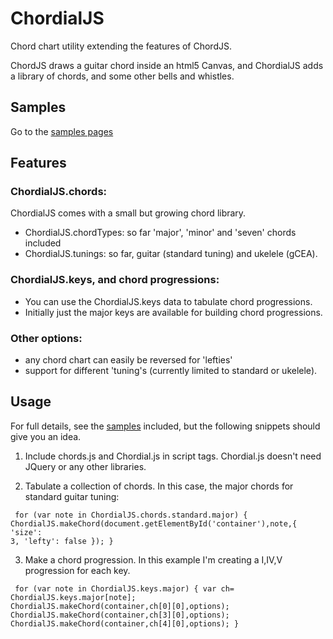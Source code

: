ChordialJS
==========

Chord chart utility extending the features of ChordJS.

ChordJS draws a guitar chord inside an html5 Canvas, and ChordialJS adds a library of chords, and some other bells and whistles.

Samples
-------
Go to the [samples pages](http://laher.github.com/ChordialJS/samples.html)

Features
-------
### ChordialJS.chords:

ChordialJS comes with a small but growing chord library. 

 - ChordialJS.chordTypes: so far 'major', 'minor' and 'seven' chords included 
 - ChordialJS.tunings: so far, guitar (standard tuning) and ukelele (gCEA).

### ChordialJS.keys, and chord progressions:
 - You can use the ChordialJS.keys data to tabulate chord progressions.
 - Initially just the major keys are available for building chord progressions. 

### Other options:
 - any chord chart can easily be reversed for 'lefties'
 - support for different 'tuning's (currently limited to standard or ukelele).

Usage
-----
For full details, see the [samples](http://laher.github.com/ChordialJS/samples.html) included, but the following snippets should give you an idea.
 1. Include chords.js and Chordial.js in script tags. Chordial.js doesn't need JQuery or any other libraries.

 2. Tabulate a collection of chords. In this case, the major chords for standard guitar tuning:

<code><pre>
   for (var note in ChordialJS.chords.standard.major) {
	ChordialJS.makeChord(document.getElementById('container'),note,{ 'size': 3, 'lefty': false });
   }
</pre></code>

 3. Make a chord progression. In this example I'm creating a I,IV,V progression for each key.

<code><pre>
   for (var note in ChordialJS.keys.major) {
	var ch= ChordialJS.keys.major[note];
	ChordialJS.makeChord(container,ch[0][0],options);
	ChordialJS.makeChord(container,ch[3][0],options);
	ChordialJS.makeChord(container,ch[4][0],options);
   }
</pre></code>

 
